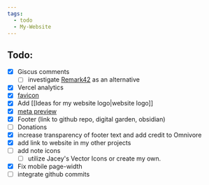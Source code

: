 ```yaml
---
tags:
  - todo
  - My-Website
---
```

## Todo:

- [x] Giscus comments
    - [ ] investigate [Remark42](https://remark42.com/) as an alternative
- [x] Vercel analytics
- [x] [favicon](https://dg-docs.ole.dev/getting-started/04-appearance-settings/#favicon)
- [x] Add [[Ideas for my website logo|website logo]]
- [x] [meta preview](https://dg-docs.ole.dev/advanced/note-specific-settings/#metatags)
- [x] Footer (link to github repo, digital garden, obsidian)
- [ ] Donations
- [x] increase transparency of footer text and add credit to Omnivore
- [x] add link to website in my other projects
- [ ] add note icons
	- [ ] utilize Jacey's Vector Icons or create my own.
- [x] Fix mobile page-width
- [ ] integrate github commits